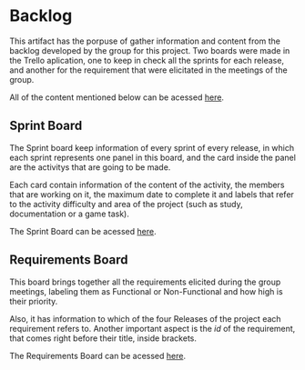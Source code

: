 # Backlog
This artifact has the porpuse of gather information and content from the backlog developed by the group for this project. Two boards were made in the Trello aplication, one to keep in check all the sprints for each release, and another for the requirement that were elicitated in the meetings of the group.

All of the content mentioned below can be acessed [here](https://trello.com/w/unitybrisa).

## Sprint Board
The Sprint board keep information of every sprint of every release, in which each sprint represents one panel in this board, and the card inside the panel are the activitys that are going to be made.

Each card contain information of the content of the activity, the members that are working on it, the maximum date to complete it and labels that refer to the activity difficulty and area of the project (such as study, documentation or a game task).

The Sprint Board can be acessed [here](https://trello.com/b/r3MhZzla/sprints).

## Requirements Board
This board brings together all the requirements elicited during the group meetings, labeling them as Functional or Non-Functional and how high is their priority.

Also, it has information to which of the four Releases of the project each requirement refers to. Another important aspect is the _id_ of the requirement, that comes right before their title, inside brackets.

The Requirements Board can be acessed [here](https://trello.com/b/q3R7wCJO/requisitos).
